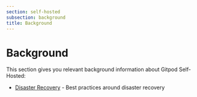 ```yaml
---
section: self-hosted
subsection: background
title: Background
---
```


<script context="module">
  export const prerender = true;
</script>

# Background

This section gives you relevant background information about Gitpod Self-Hosted:

- [Disaster Recovery](./disaster-recovery) - Best practices around disaster recovery
